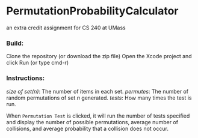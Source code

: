 # PermutationProbabilityCalculator
an extra credit assignment for CS 240 at UMass

### Build: 
Clone the repository (or download the zip file)
Open the Xcode project and click Run (or type cmd-r)

### Instructions:
_size of set(n)_: The number of items in each set.
_permutes_: The number of random permutations of set _n_ generated.
_tests_: How many times the test is run.

When `Permutation Test` is clicked, it will run the number of tests specified and display the number of possible permutations, average number of collisions, and average probability that a collision does not occur.
